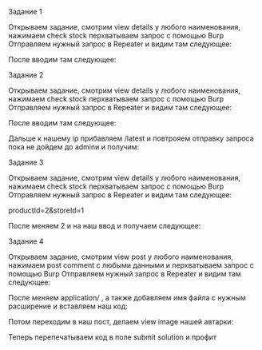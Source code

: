 Задание 1

Открываем задание, смотрим view details у любого наименования, нажимаем check stock перхватываем запрос с помощью Burp
Отправляем нужный запрос в Repeater и видим там следующее:

После вводим там следующее:

Задание 2

Открываем задание, смотрим view details у любого наименования, нажимаем check stock перхватываем запрос с помощью Burp
Отправляем нужный запрос в Repeater и видим там следующее:

После вводим там следующее:

Дальше к нашему ip прибавляем /latest и повтрояем отправку запроса пока не дойдем до adminи и получим:

Задание 3

Открываем задание, смотрим view details у любого наименования, нажимаем check stock перхватываем запрос с помощью Burp
Отправляем нужный запрос в Repeater и видим там следующее:

productId=2&storeId=1

После меняем 2 и на наш ввод и получаем следующее:

Задание 4

Открываем задание, смотрим view post у любого наименования, нажимаем post comment с любыми данными и  перхватываем запрос с помощью Burp
Отправляем нужный запрос в Repeater и видим там следующее:

После меняем application/ , а также добавляем имя файла с нужным расширение и вставляем наш код:

Потом переходим в наш пост, делаем view image нашей автарки:

Теперь перепечатываем код в поле submit solution и профит
